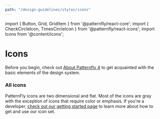 ```yaml
---
path: "/design-guidelines/styles/icons"
---
```

import { Button, Grid, GridItem } from '@patternfly/react-core';
import { CheckCircleIcon, TimesCircleIcon } from '@patternfly/react-icons';
import Icons from '@content/icons';

# Icons
Before you begin, check out <a href="#">About Patternfly 4</a> to get acquainted with the basic elements of the design system.

### All icons
PatternFly icons are two dimensional and flat. Most of the icons are gray with the exception of icons that require color or emphasis. If you're a developer, [check out our getting started page](/get-started/developers#using-styles) to learn more about how to get and use our icon set.

<Icons />